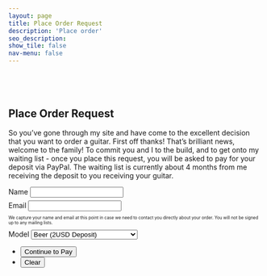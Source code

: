```yaml
---
layout: page
title: Place Order Request
description: 'Place order'
seo_description:
show_tile: false
nav-menu: false
---
```


<!-- Main -->
<div id="main" class="alt">



<!-- Intro -->
<section>
	<div class="inner">
		<section style="margin-top: 6em">
			<h2>Place Order Request</h2>
			<p>So you’ve gone through my site and have come to the excellent decision that you want to order a guitar. First off thanks! That’s brilliant news, welcome to the family! To commit you and I to the build, and to get onto my waiting list - once you place this request, you will be asked to pay for your deposit via PayPal. The waiting list is currently about 4 months from me receiving the deposit to you receiving your guitar.</p> 
			<script type="text/javascript">window.onload = function(){location.href=document.getElementById("selectbox").value;}
			</script>
			<form action="https://liveformhq.com/form/0a425dcc-82fa-4f2d-b1aa-7495349eedbc" method="post">
				<div class="field half first" style="margin-bottom: 0.4em">
					<label for="name">Name</label>
					<input type="text" name="name" id="name" />
				</div>
				<div class="field half" style="margin-bottom: 0.4em">
					<label for="email">Email</label>
					<input type="text" name="_replyto" id="email" />
				</div>
				<p style="font-size:0.6em">We capture your name and email at this point in case we need to contact you directly about your order. You will not be signed up to any mailing lists.</p>
				<div class="field">
					<label for="guitarmodel">Model</label>
					<select name="guitarmodel" id="guitarmodel">
						<option value="{{ 'checkout/beer' | relative_url}}">Beer (2USD Deposit)</option>
						<option value="{{ 'checkout/solid-t' | relative_url}}">Solid Morty (500USD Deposit)</option>
						<option value="{{ 'checkout/hollow-t' | relative_url}}">Hollow Morty (600USD Deposit)</option>
						<option value="{{ 'checkout/offset' | relative_url}}">Moar Offset (700USD Deposit)</option>
						<option value="{{ 'checkout/solid-bass' | relative_url}}">Solid Bass (700USD Deposit)</option>
						<option value="{{ 'checkout/hollow-bass' | relative_url}}">Hollow Bass (800USD Deposit)</option>
						<option value="{{ 'checkout/wayfair' | relative_url}}">Wayfair (1000USD Deposit)</option>
					</select>
				</div>
				<!-- <input type="hidden" name="_nodirect" /> -->
				<ul class="actions">
					<li><input type="submit" value="Continue to Pay" class="special" onClick="window.open(guitarmodel.value,'newtab')"/></li>
					<li><input type="reset" value="Clear" /></li>
				</ul>
			</form>	
		</section>
	</div>
</section>

